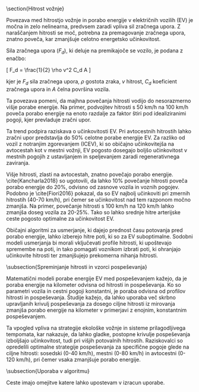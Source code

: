 \section{Hitrost vožnje}

Povezava med hitrostjo vožnje in porabo energije v električnih vozilih (EV) je močna in zelo nelinearna, predvsem zaradi vpliva sil zračnega upora. Z naraščanjem hitrosti se moč, potrebna za premagovanje zračnega upora, znatno poveča, kar zmanjšuje celotno energetsko učinkovitost.

Sila zračnega upora ($F_d$), ki deluje na premikajoče se vozilo, je podana z enačbo:

\[
F_d = \frac{1}{2} \rho v^2 C_d A
\]

kjer je $F_d$ sila zračnega upora, $\rho$ gostota zraka, $v$ hitrost, $C_d$ koeficient zračnega upora in $A$ čelna površina vozila.

Ta povezava pomeni, da majhna povečanja hitrosti vodijo do nesorazmerno višje porabe energije. Na primer, podvojitev hitrosti s 50 km/h na 100 km/h poveča porabo energije na enoto razdalje za faktor štiri pod idealiziranimi pogoji, kjer prevladuje zračni upor.

Ta trend podpira raziskava o učinkovitosti EV. Pri avtocestnih hitrostih lahko zračni upor predstavlja do 50\% celotne porabe energije EV. Za razliko od vozil z notranjim zgorevanjem (ICEV), ki so običajno učinkovitejša na avtocestah kot v mestni vožnji, EV pogosto dosegajo boljšo učinkovitost v mestnih pogojih z ustavljanjem in speljevanjem zaradi regenerativnega zaviranja.

Višje hitrosti, zlasti na avtocestah, znatno povečajo porabo energije. \cite{Kancharla2018} so ugotovili, da lahko 10\% povečanje hitrosti poveča porabo energije do 20\%, odvisno od zasnove vozila in voznih pogojev. Podobno je \cite{Fiori2016} pokazal, da so EV najbolj učinkoviti pri zmernih hitrostih (40-70 km/h), pri čemer se učinkovitost nad tem razponom močno zmanjša. Na primer, povečanje hitrosti s 100 km/h na 120 km/h lahko zmanjša doseg vozila za 20-25\%. Tako so lahko srednje hitre arterijske ceste pogosto optimalne za učinkovitost EV.

Običajni algoritmi za usmerjanje, ki dajejo prednost času potovanja pred porabo energije, lahko izberejo hitre poti, ki so za EV suboptimalne. Sodobni modeli usmerjanja bi morali vključevati profile hitrosti, ki upoštevajo spremembe na poti, in tako pomagati voznikom izbrati poti, ki ohranjajo učinkovite hitrosti ter zmanjšujejo prekomerna nihanja hitrosti.

\subsection{Spreminjanje hitrosti in vzorci pospeševanja}

Matematični modeli porabe energije EV med pospeševanjem kažejo, da je poraba energije na kilometer odvisna od hitrosti in pospeševanja. Ko so parametri vozila in cestni pogoji konstantni, je poraba odvisna od profilov hitrosti in pospeševanja. Študije kažejo, da lahko uporaba več skrbno upravljanih krivulj pospeševanja za dosego ciljne hitrosti iz mirovanja zmanjša porabo energije na kilometer v primerjavi z enojnim, konstantnim pospeševanjem.

Ta vpogled vpliva na strategije ekološke vožnje in sisteme prilagodljivega tempomata, kar nakazuje, da lahko gladke, postopne krivulje pospeševanja izboljšajo učinkovitost, tudi pri višjih potovalnih hitrostih. Raziskovalci so opredelili optimalne strategije pospeševanja za specifične pogoje glede na ciljne hitrosti: sosedski (0-40 km/h), mestni (0-80 km/h) in avtocestni (0-120 km/h), pri čemer vsaka zmanjšuje porabo energije.

\subsection{Uporaba v algoritmu}

Ceste imajo omejitve katere lahko upostevam v izracun uporabe.
